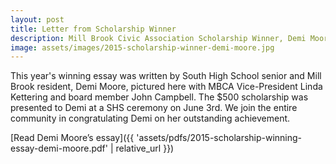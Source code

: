 ```yaml
---
layout: post
title: Letter from Scholarship Winner
description: Mill Brook Civic Association Scholarship Winner, Demi Moore
image: assets/images/2015-scholarship-winner-demi-moore.jpg
---
```


This year's winning essay was written by South High School senior and Mill Brook resident, 
Demi Moore, pictured here with MBCA Vice-President Linda Kettering and board member John Campbell. 
The $500 scholarship was presented to Demi at a SHS ceremony on June 3rd. 
We join the entire community in congratulating Demi on her outstanding achievement.

[Read Demi Moore’s essay]({{ 'assets/pdfs/2015-scholarship-winning-essay-demi-moore.pdf' | relative_url }})
